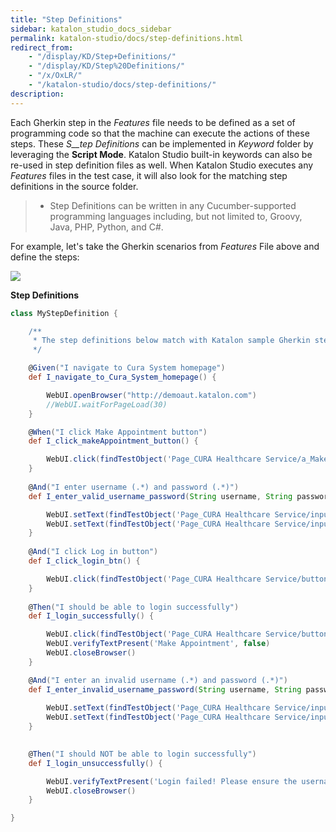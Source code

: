 ```yaml
---
title: "Step Definitions" 
sidebar: katalon_studio_docs_sidebar
permalink: katalon-studio/docs/step-definitions.html 
redirect_from:
    - "/display/KD/Step+Definitions/"
    - "/display/KD/Step%20Definitions/"
    - "/x/OxLR/"
    - "/katalon-studio/docs/step-definitions/"
description: 
---
```

Each Gherkin step in the _Features_ file needs to be defined as a set of programming code so that the machine can execute the actions of these steps. These _S__tep Definitions_ can be implemented in _Keyword_ folder by leveraging the **Script Mode**. Katalon Studio built-in keywords can also be re-used in step definition files as well. When Katalon Studio executes any _Features_ files in the test case, it will also look for the matching step definitions in the source folder.

> *   Step Definitions can be written in any Cucumber-supported programming languages including, but not limited to, Groovy, Java, PHP, Python, and C#.

  
For example, let's take the Gherkin scenarios from _Features_ File above and define the steps:

![](../../images/katalon-studio/docs/step-definitions/Screen-Shot-2018-08-30-at-2.11.31-PM.png)

**Step Definitions**

```groovy
class MyStepDefinition {

	/**
	 * The step definitions below match with Katalon sample Gherkin steps
	 */

	@Given("I navigate to Cura System homepage")
	def I_navigate_to_Cura_System_homepage() {

		WebUI.openBrowser("http://demoaut.katalon.com")
		//WebUI.waitForPageLoad(30)
	}

	@When("I click Make Appointment button")
	def I_click_makeAppointment_button() {

		WebUI.click(findTestObject('Page_CURA Healthcare Service/a_Make Appointment'))
	}
 
	@And("I enter username (.*) and password (.*)")
	def I_enter_valid_username_password(String username, String password) {

		WebUI.setText(findTestObject('Page_CURA Healthcare Service/input_userName'), username)
		WebUI.setText(findTestObject('Page_CURA Healthcare Service/input_password'), password)
	}
 
	@And("I click Log in button")
	def I_click_login_btn() {

		WebUI.click(findTestObject('Page_CURA Healthcare Service/button_Login'))
	}
 
	@Then("I should be able to login successfully")
	def I_login_successfully() {

		WebUI.click(findTestObject('Page_CURA Healthcare Service/button_Login'))
		WebUI.verifyTextPresent('Make Appointment', false)
		WebUI.closeBrowser()
	}

	@And("I enter an invalid username (.*) and password (.*)")
	def I_enter_invalid_username_password(String username, String password) {
		
		WebUI.setText(findTestObject('Page_CURA Healthcare Service/input_userName'), username)
		WebUI.setText(findTestObject('Page_CURA Healthcare Service/input_password'), password)
	}

 
	@Then("I should NOT be able to login successfully")
	def I_login_unsuccessfully() {

		WebUI.verifyTextPresent('Login failed! Please ensure the username and password are valid.', false)
		WebUI.closeBrowser()
	}

}


```